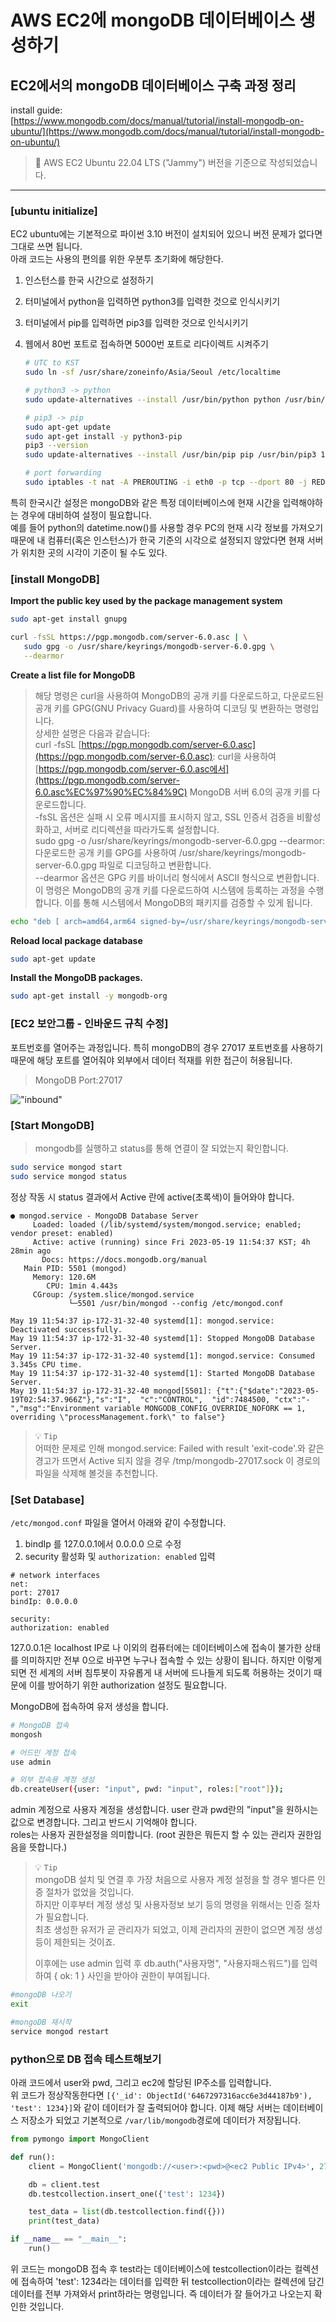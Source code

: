 # AWS EC2에 mongoDB 데이터베이스 생성하기

## EC2에서의 mongoDB 데이터베이스 구축 과정 정리

install guide:  
[https://www.mongodb.com/docs/manual/tutorial/install-mongodb-on-ubuntu/](https://www.mongodb.com/docs/manual/tutorial/install-mongodb-on-ubuntu/)

> 📌 AWS EC2 Ubuntu 22.04 LTS ("Jammy") 버전을 기준으로 작성되었습니다.

---

### [ubuntu initialize]

EC2 ubuntu에는 기본적으로 파이썬 3.10 버전이 설치되어 있으니 버전 문제가 없다면 그대로 쓰면 됩니다.  
아래 코드는 사용의 편의를 위한 우분투 초기화에 해당한다.

1. 인스턴스를 한국 시간으로 설정하기
2. 터미널에서 python을 입력하면 python3를 입력한 것으로 인식시키기
3. 터미널에서 pip를 입력하면 pip3를 입력한 것으로 인식시키기
4. 웹에서 80번 포트로 접속하면 5000번 포트로 리다이렉트 시켜주기

   ```bash
   # UTC to KST
   sudo ln -sf /usr/share/zoneinfo/Asia/Seoul /etc/localtime

   # python3 -> python
   sudo update-alternatives --install /usr/bin/python python /usr/bin/python3 10

   # pip3 -> pip
   sudo apt-get update
   sudo apt-get install -y python3-pip
   pip3 --version
   sudo update-alternatives --install /usr/bin/pip pip /usr/bin/pip3 1

   # port forwarding
   sudo iptables -t nat -A PREROUTING -i eth0 -p tcp --dport 80 -j REDIRECT --to-port 5000
   ```

특히 한국시간 설정은 mongoDB와 같은 특정 데이터베이스에 현재 시간을 입력해야하는 경우에 대비하여 설정이 필요합니다.  
예를 들어 python의 datetime.now()를 사용할 경우 PC의 현재 시각 정보를 가져오기 때문에 내 컴퓨터(혹은 인스턴스)가 한국 기준의 시각으로 설정되지 않았다면 현재 서버가 위치한 곳의 시각이 기준이 될 수도 있다.

### [install MongoDB]

**Import the public key used by the package management system**

```bash
sudo apt-get install gnupg
```

```bash
curl -fsSL https://pgp.mongodb.com/server-6.0.asc | \
   sudo gpg -o /usr/share/keyrings/mongodb-server-6.0.gpg \
   --dearmor
```

**Create a list file for MongoDB**

> 해당 명령은 curl을 사용하여 MongoDB의 공개 키를 다운로드하고, 다운로드된 공개 키를 GPG(GNU Privacy Guard)를 사용하여 디코딩 및 변환하는 명령입니다.  
> 상세한 설명은 다음과 같습니다:  
> curl -fsSL [https://pgp.mongodb.com/server-6.0.asc](https://pgp.mongodb.com/server-6.0.asc): curl을 사용하여 [https://pgp.mongodb.com/server-6.0.asc에서](https://pgp.mongodb.com/server-6.0.asc%EC%97%90%EC%84%9C) MongoDB 서버 6.0의 공개 키를 다운로드합니다.  
> \-fsSL 옵션은 실패 시 오류 메시지를 표시하지 않고, SSL 인증서 검증을 비활성화하고, 서버로 리디렉션을 따라가도록 설정합니다.  
> sudo gpg -o /usr/share/keyrings/mongodb-server-6.0.gpg --dearmor: 다운로드한 공개 키를 GPG를 사용하여 /usr/share/keyrings/mongodb-server-6.0.gpg 파일로 디코딩하고 변환합니다.  
> \--dearmor 옵션은 GPG 키를 바이너리 형식에서 ASCII 형식으로 변환합니다.  
> 이 명령은 MongoDB의 공개 키를 다운로드하여 시스템에 등록하는 과정을 수행합니다. 이를 통해 시스템에서 MongoDB의 패키지를 검증할 수 있게 됩니다.

```bash
echo "deb [ arch=amd64,arm64 signed-by=/usr/share/keyrings/mongodb-server-6.0.gpg ] https://repo.mongodb.org/apt/ubuntu jammy/mongodb-org/6.0 multiverse" | sudo tee /etc/apt/sources.list.d/mongodb-org-6.0.list
```

**Reload local package database**

```bash
sudo apt-get update
```

**Install the MongoDB packages.**

```bash
sudo apt-get install -y mongodb-org
```

### [EC2 보안그룹 - 인바운드 규칙 수정]

포트번호를 열어주는 과정입니다. 특히 mongoDB의 경우 27017 포트번호를 사용하기 때문에 해당 포트를 열어줘야 외부에서 데이터 적재를 위한 접근이 허용됩니다.

> MongoDB Port:27017

!["inbound"](./img/inbound.png)

### \[Start MongoDB\]

> mongodb를 실행하고 status를 통해 연결이 잘 되었는지 확인합니다.

```bash
sudo service mongod start
sudo service mongod status
```

정상 작동 시 status 결과에서 Active 란에 active(초록색)이 들어와야 합니다.

```
● mongod.service - MongoDB Database Server
     Loaded: loaded (/lib/systemd/system/mongod.service; enabled; vendor preset: enabled)
     Active: active (running) since Fri 2023-05-19 11:54:37 KST; 4h 28min ago
       Docs: https://docs.mongodb.org/manual
   Main PID: 5501 (mongod)
     Memory: 120.6M
        CPU: 1min 4.443s
     CGroup: /system.slice/mongod.service
             └─5501 /usr/bin/mongod --config /etc/mongod.conf

May 19 11:54:37 ip-172-31-32-40 systemd[1]: mongod.service: Deactivated successfully.
May 19 11:54:37 ip-172-31-32-40 systemd[1]: Stopped MongoDB Database Server.
May 19 11:54:37 ip-172-31-32-40 systemd[1]: mongod.service: Consumed 3.345s CPU time.
May 19 11:54:37 ip-172-31-32-40 systemd[1]: Started MongoDB Database Server.
May 19 11:54:37 ip-172-31-32-40 mongod[5501]: {"t":{"$date":"2023-05-19T02:54:37.966Z"},"s":"I",  "c":"CONTROL",  "id":7484500, "ctx":"-","msg":"Environment variable MONGODB_CONFIG_OVERRIDE_NOFORK == 1, overriding \"processManagement.fork\" to false"}
```

> 💡 `Tip`  
> 어떠한 문제로 인해 mongod.service: Failed with result 'exit-code'.와 같은 경고가 뜨면서 Active 되지 않을 경우 /tmp/mongodb-27017.sock 이 경로의 파일을 삭제해 볼것을 추천합니다.

### [Set Database]

`/etc/mongod.conf` 파일을 열어서 아래와 같이 수정합니다.

1.  bindIp 를 127.0.0.1에서 0.0.0.0 으로 수정
2.  security 활성화 및 `authorization: enabled` 입력

```
# network interfaces
net:
port: 27017
bindIp: 0.0.0.0

security:
authorization: enabled
```

127.0.0.1은 localhost IP로 나 이외의 컴퓨터에는 데이터베이스에 접속이 불가한 상태를 의미하지만 전부 0으로 바꾸면 누구나 접속할 수 있는 상황이 됩니다. 하지만 이렇게 되면 전 세계의 서버 침투봇이 자유롭게 내 서버에 드나들게 되도록 허용하는 것이기 때문에 이를 방어하기 위한 authorization 설정도 필요합니다.

MongoDB에 접속하여 유저 생성을 합니다.

```bash
# MongoDB 접속
mongosh
```

```bash
# 어드민 계정 접속
use admin
```

```bash
# 외부 접속용 계정 생성
db.createUser({user: "input", pwd: "input", roles:["root"]});
```

admin 계정으로 사용자 계정을 생성합니다. user 란과 pwd란의 "input"을 원하시는 값으로 변경합니다. 그리고 반드시 기억해야 합니다.  
roles는 사용자 권한설정을 의미합니다. (root 권한은 뭐든지 할 수 있는 관리자 권한임음을 뜻합니다.)

> 💡 `Tip`  
> mongoDB 설치 및 연결 후 가장 처음으로 사용자 계정 설정을 할 경우 별다른 인증 절차가 없었을 것입니다.  
> 하지만 이후부터 계정 생성 및 사용자정보 보기 등의 명령을 위해서는 인증 절차가 필요합니다.  
> 최초 생성한 유저가 곧 관리자가 되었고, 이제 관리자의 권한이 없으면 계정 생성 등이 제한되는 것이죠.
>
> 이후에는 use admin 입력 후 db.auth("사용자명", "사용자패스워드")를 입력하여 { ok: 1 } 사인을 받아야 권한이 부여됩니다.

```bash
#mongoDB 나오기
exit
```

```bash
#mongoDB 재시작
service mongod restart
```

### python으로 DB 접속 테스트해보기

아래 코드에서 user와 pwd, 그리고 ec2에 할당된 IP주소를 입력합니다.  
위 코드가 정상작동한다면 `[{'_id': ObjectId('6467297316acc6e3d44187b9'), 'test': 1234}]`와 같이 데이터가 잘 출력되어야 합니다. 이제 해당 서버는 데이터베이스 저장소가 되었고 기본적으로 `/var/lib/mongodb`경로에 데이터가 저장됩니다.

```python
from pymongo import MongoClient

def run():
    client = MongoClient('mongodb://<user>:<pwd>@<ec2 Public IPv4>', 27017)

    db = client.test
    db.testcollection.insert_one({'test': 1234})

    test_data = list(db.testcollection.find({}))
    print(test_data)

if __name__ == "__main__":
    run()
```

위 코드는 mongoDB 접속 후 test라는 데이터베이스에 testcollection이라는 컬렉션에 접속하여 'test': 1234라는 데이터를 입력한 뒤 testcollection이라는 컬렉션에 담긴 데이터를 전부 가져와서 print하라는 명령입니다. 즉 데이터가 잘 들어가고 나오는지 확인한 것입니다.
